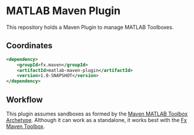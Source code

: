 # MATLAB Maven Plugin

This repository holds a Maven Plugin to manage MATLAB Toolboxes.

## Coordinates

```xml
<dependency>
    <groupId>fx.maven</groupId>
    <artifactId>matlab-maven-plugin</artifactId>
    <version>1.0-SNAPSHOT</version>
</dependency>
```

## Workflow

This plugin assumes sandboxes as formed by the [Maven MATLAB Toolbox Archetype](https://github.com/slacaze/matlab-maven-archetype). Although it can work as a standalone, it works best with the [Fx Maven Toolbox](https://github.com/slacaze/fx-maven).
